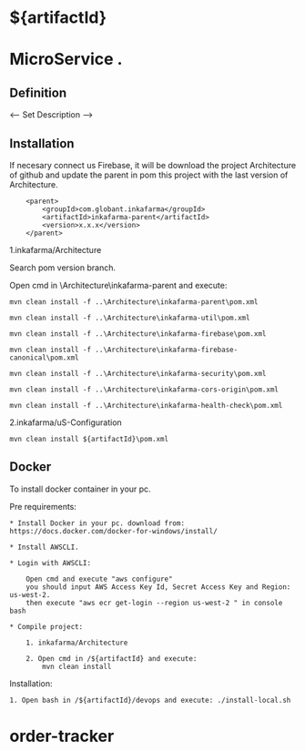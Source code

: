 # ${artifactId}

MicroService .
========================================

## Definition ##

<-- Set Description -->

## Installation ##
If necesary connect us Firebase, it will be download the project Architecture of github and update the parent in pom this project with the last version of Architecture.

        <parent>
            <groupId>com.globant.inkafarma</groupId>
            <artifactId>inkafarma-parent</artifactId>
            <version>x.x.x</version>
        </parent>

 1.inkafarma/Architecture
 
 Search pom version branch.
 
 Open cmd in \Architecture\inkafarma-parent and execute:
 
	mvn clean install -f ..\Architecture\inkafarma-parent\pom.xml
	
	mvn clean install -f ..\Architecture\inkafarma-util\pom.xml
	
	mvn clean install -f ..\Architecture\inkafarma-firebase\pom.xml
	
	mvn clean install -f ..\Architecture\inkafarma-firebase-canonical\pom.xml
	
	mvn clean install -f ..\Architecture\inkafarma-security\pom.xml
	
	mvn clean install -f ..\Architecture\inkafarma-cors-origin\pom.xml
	
	mvn clean install -f ..\Architecture\inkafarma-health-check\pom.xml 

 2.inkafarma/uS-Configuration
	
	mvn clean install ${artifactId}\pom.xml

## Docker ##

To install docker container in your pc.

Pre requirements:

	* Install Docker in your pc. download from: https://docs.docker.com/docker-for-windows/install/

 	* Install AWSCLI.

	* Login with AWSCLI:

		Open cmd and execute "aws configure"
		you should input AWS Access Key Id, Secret Access Key and Region: us-west-2.
		then execute "aws ecr get-login --region us-west-2 " in console bash

 	* Compile project:

		1. inkafarma/Architecture
		
		2. Open cmd in /${artifactId} and execute:
			mvn clean install
 
Installation:

 	1. Open bash in /${artifactId}/devops and execute: ./install-local.sh
# order-tracker

